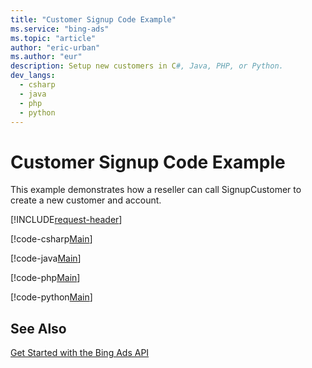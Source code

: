 ```yaml
---
title: "Customer Signup Code Example"
ms.service: "bing-ads"
ms.topic: "article"
author: "eric-urban"
ms.author: "eur"
description: Setup new customers in C#, Java, PHP, or Python.
dev_langs:
  - csharp
  - java
  - php
  - python
---
```

# Customer Signup Code Example
This example demonstrates how a reseller can call SignupCustomer to create a new customer and account.

[!INCLUDE[request-header](./includes/code-tips.md)]

[!code-csharp[Main](../../../BingAds-dotNet-SDK/examples/BingAdsExamples/BingAdsExamplesLibrary/v12/CustomerSignup.cs)]

[!code-java[Main](../../../BingAds-Java-SDK/examples/BingAdsDesktopApp/src/main/java/com/microsoft/bingads/examples/v12/CustomerSignup.java)]

[!code-php[Main](../../../BingAds-PHP-SDK/samples/V12/CustomerSignup.php)]

[!code-python[Main](../../../BingAds-Python-SDK/examples/v12/customer_signup.py)]

## See Also
[Get Started with the Bing Ads API](get-started.md)  
